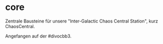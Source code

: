 # core
Zentrale Bausteine für unsere "Inter-Galactic Chaos Central Station", kurz ChaosCentral.

Angefangen auf der #divocbb3.
